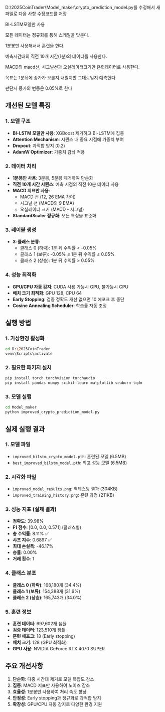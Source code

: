 D:\2025CoinTrader\Model_maker\crypto_prediction_model.py를 수정해서 새 파일로 다음 사항 수정코드를 저장

BI-LSTM모델만 사용
 
모든 데이터는 정규화를 통해 스케일을 맞춘다. 

1분봉만 사용해서서 훈련을 한다. 

예측시간대의 직전 10개 시간(1분)의 데이터를 사용한다.

MACD의 macd선, 시그널선과 오실레이터크기만 훈련데이터로 사용한다. 

목표는 1분뒤에 종가가 오를지 내릴지만 그대로일지 예측한다. 

판단시 종가의 변동은 0.05%로 한다

## 개선된 모델 특징

### 1. 모델 구조
- **BI-LSTM 모델만 사용**: XGBoost 제거하고 Bi-LSTM에 집중
- **Attention Mechanism**: 시퀀스 내 중요 시점에 가중치 부여
- **Dropout**: 과적합 방지 (0.2)
- **AdamW Optimizer**: 가중치 감쇠 적용

### 2. 데이터 처리
- **1분봉만 사용**: 3분봉, 5분봉 제거하여 단순화
- **직전 10개 시간 시퀀스**: 예측 시점의 직전 10분 데이터 사용
- **MACD 지표만 사용**: 
  - MACD 선 (12, 26 EMA 차이)
  - 시그널 선 (MACD의 9 EMA)
  - 오실레이터 크기 (MACD - 시그널)
- **StandardScaler 정규화**: 모든 특징을 표준화

### 3. 레이블 생성
- **3-클래스 분류**:
  - 클래스 0 (하락): 1분 뒤 수익률 < -0.05%
  - 클래스 1 (보류): -0.05% ≤ 1분 뒤 수익률 ≤ 0.05%
  - 클래스 2 (상승): 1분 뒤 수익률 > 0.05%

### 4. 성능 최적화
- **GPU/CPU 자동 감지**: CUDA 사용 가능시 GPU, 불가능시 CPU
- **배치 크기 최적화**: GPU 128, CPU 64
- **Early Stopping**: 검증 정확도 개선 없으면 10 에포크 후 중단
- **Cosine Annealing Scheduler**: 학습률 자동 조정

## 실행 방법

### 1. 가상환경 활성화
```bash
cd D:\2025CoinTrader
venv\Scripts\activate
```

### 2. 필요한 패키지 설치
```bash
pip install torch torchvision torchaudio
pip install pandas numpy scikit-learn matplotlib seaborn tqdm
```

### 3. 모델 실행
```bash
cd Model_maker
python improved_crypto_prediction_model.py
```

## 실제 실행 결과

### 1. 모델 파일
- `improved_bilstm_crypto_model.pth`: 훈련된 모델 (6.5MB)
- `best_improved_bilstm_model.pth`: 최고 성능 모델 (6.5MB)

### 2. 시각화 파일
- `improved_model_results.png`: 백테스팅 결과 (304KB)
- `improved_training_history.png`: 훈련 과정 (211KB)

### 3. 성능 지표 (실제 결과)
- **정확도**: 39.98%
- **F1 점수**: [0.0, 0.0, 0.571] (클래스별)
- **총 수익률**: 8.11% ✅
- **샤프 지수**: 0.6897 ✅
- **최대 손실폭**: -46.17%
- **승률**: 0.00%
- **거래 횟수**: 1

### 4. 클래스 분포
- **클래스 0 (하락)**: 168,180개 (34.4%)
- **클래스 1 (보류)**: 154,388개 (31.6%)
- **클래스 2 (상승)**: 165,743개 (34.0%)

### 5. 훈련 정보
- **훈련 데이터**: 697,602개 샘플
- **검증 데이터**: 123,510개 샘플
- **훈련 에포크**: 18 (Early stopping)
- **배치 크기**: 128 (GPU 최적화)
- **GPU 사용**: NVIDIA GeForce RTX 4070 SUPER

## 주요 개선사항

1. **단순화**: 다중 시간대 제거로 모델 복잡도 감소
2. **집중**: MACD 지표만 사용하여 노이즈 감소
3. **효율성**: 1분봉만 사용하여 처리 속도 향상
4. **안정성**: Early stopping과 정규화로 과적합 방지
5. **확장성**: GPU/CPU 자동 감지로 다양한 환경 지원

